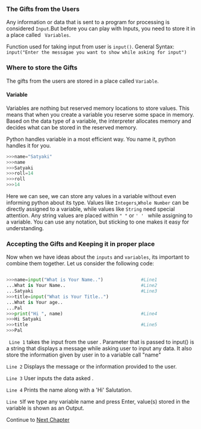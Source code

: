 ### The Gifts from the Users
Any information or data that is sent to a program for processing is considered ` Input `.But before you can play with Inputs, you need to store it in a place called ` Variables`.

Function used for taking input from user is `input()`. General Syntax: `input("Enter the messagae you want to show while asking for input")`
### Where to store the Gifts
The gifts from the users are stored in a place called `Variable`.
#### Variable
 Variables are nothing but reserved memory locations to store values. 
 This means that when you create a variable you reserve some space in memory.
 Based on the data type of a variable, the interpreter allocates memory and decides what can be stored in the reserved memory.
 
 Python handles variable in a most efficient way. You name it, python handles it for you.
 ```python
 >>>name="Satyaki"
 >>>name
 >>>Satyaki
 >>>roll=14
 >>>roll
 >>>14
 ```
 Here we can see, we can store any values in a variable without even informing python about its type.
 Values like `Integers`,`Whole Number` can be directly assigned to a variable, while values like `String` need special attention.
 Any string values are placed within `" "` or `' ' ` while assigning to a variable.
 You can use any notation, but sticking to one makes it easy for understanding.
 ### Accepting the Gifts and Keeping it in proper place
 Now when we have ideas about the `inputs` and `variables`, its important to combine them together.
 Let us consider the following code:
 
 ```python
 
 >>>name=input("What is Your Name..")              #Line1
 ...What is Your Name..                            #Line2
 ...Satyaki                                        #Line3
 >>>title=input("What is Your Title..")              
 ...What is Your age..
 ...Pal
 >>>print("Hi ", name)                             #Line4
 >>>Hi Satyaki
 >>>title                                          #Line5
 >>>Pal
 
 ```
 
` Line 1` takes the input from the user .
 Parameter that is passed to input() is a string that displays a message while asking user to input any data.
 It also store the information given by user in to a variable call "name"
 
 `Line 2` Displays the message or the information provided to the user.
 
 `Line 3` User inputs the data asked .
 
 `Line 4` Prints the name along with a 'Hi' Salutation.
 
 `Line 5`If we type any variable name and press Enter, value(s) stored in the variable is shown as an Output. 
 
 Continue to [Next Chapter]()
 
 
 
 
 
 
 
 
 
 
 
